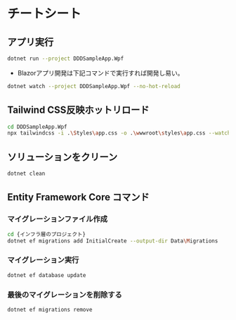 # チートシート

## アプリ実行

```sh
dotnet run --project DDDSampleApp.Wpf
```

- Blazorアプリ開発は下記コマンドで実行すれば開発し易い。

```sh
dotnet watch --project DDDSampleApp.Wpf --no-hot-reload
```

## Tailwind CSS反映ホットリロード

```sh
cd DDDSampleApp.Wpf
npx tailwindcss -i .\Styles\app.css -o .\wwwroot\styles\app.css --watch
```

## ソリューションをクリーン

```sh
dotnet clean
```

## Entity Framework Core コマンド

### マイグレーションファイル作成

```sh
cd {インフラ層のプロジェクト}
dotnet ef migrations add InitialCreate --output-dir Data\Migrations
```

### マイグレーション実行

```sh
dotnet ef database update
```

### 最後のマイグレーションを削除する

```sh
dotnet ef migrations remove
```
